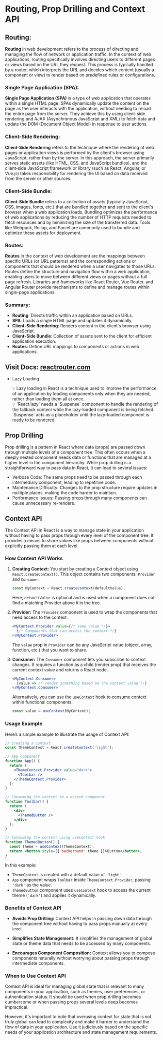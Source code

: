 # Routing, Prop Drilling and Context API

## Routing:

**Routing** in web development refers to the process of directing and managing the flow of network or application traffic. In the context of web applications, routing specifically involves directing users to different pages or views based on the URL they request. This process is typically handled by a router, which interprets the URL and decides which content (usually a component or view) to render based on predefined rules or configurations.

### Single Page Application (SPA):

**Single Page Application (SPA)** is a type of web application that operates within a single HTML page. SPAs dynamically update the content on the page as the user interacts with the application, without needing to reload the entire page from the server. They achieve this by using client-side rendering and AJAX (Asynchronous JavaScript and XML) to fetch data and update the DOM (Document Object Model) in response to user actions.

### Client-Side Rendering:

**Client-Side Rendering** refers to the technique where the rendering of web pages or application views is performed by the client's browser using JavaScript, rather than by the server. In this approach, the server primarily serves static assets (like HTML, CSS, and JavaScript bundles), and the client-side JavaScript framework or library (such as React, Angular, or Vue.js) takes responsibility for rendering the UI based on data received from the server or other sources.

### Client-Side Bundle:

**Client-Side Bundle** refers to a collection of assets (typically JavaScript, CSS, images, fonts, etc.) that are bundled together and sent to the client's browser when a web application loads. Bundling optimizes the performance of web applications by reducing the number of HTTP requests needed to fetch resources and by minimizing the size of the transferred data. Tools like Webpack, Rollup, and Parcel are commonly used to bundle and optimize these assets for deployment.

### Routes:

**Routes** in the context of web development are the mappings between specific URLs (or URL patterns) and the corresponding actions or components that should be rendered when a user navigates to those URLs. Routes define the structure and navigation flow within a web application, enabling users to move between different views or pages without a full page refresh. Libraries and frameworks like React Router, Vue Router, and Angular Router provide mechanisms to define and manage routes within single-page applications.

### Summary:

- **Routing**: Directs traffic within an application based on URLs.
- **SPA**: Loads a single HTML page and updates it dynamically.
- **Client-Side Rendering**: Renders content in the client's browser using JavaScript.
- **Client-Side Bundle**: Collection of assets sent to the client for efficient application execution.
- **Routes**: Define URL mappings to components or actions in web applications.

## Visit Docs:  [reactrouter.com](https://reactrouter.com/en/main)

- Lazy Loading
    
    <aside>
    💡 Lazy loading in React is a technique used to improve the performance of an application by loading components only when they are needed, rather than loading them all at once.
    
    </aside>
    
    <aside>
    💡 `React.lazy` needs a `Suspense` component to handle the rendering of the fallback content while the lazy-loaded component is being fetched. `Suspense` acts as a placeholder until the lazy-loaded component is ready to be rendered.
    
    </aside>
## Prop Drilling

Prop drilling is a pattern in React where data (props) are passed down through multiple levels of a component tree. This often occurs when a deeply nested component needs data or functions that are managed at a higher level in the component hierarchy. While prop drilling is a straightforward way to pass data in React, it can lead to several issues:

- Verbose Code: The same props need to be passed through each intermediary component, leading to repetitive code.
- Maintenance Difficulty: Changes to the prop structure require updates in multiple places, making the code harder to maintain.
- Performance Issues: Passing props through many components can cause unnecessary re-renders.

## Context API 
The Context API in React is a way to manage state in your application without having to pass props through every level of the component tree. It provides a means to share values like props between components without explicitly passing them at each level.

### How Context API Works

1. **Creating Context:**
   You start by creating a Context object using `React.createContext()`. This object contains two components: `Provider` and `Consumer`.

   ```jsx
   const MyContext = React.createContext(defaultValue);
   ```

   Here, `defaultValue` is optional and is used when a component does not find a matching Provider above it in the tree.

2. **Provider:**
   The `Provider` component is used to wrap the components that need access to the context.

   ```jsx
   <MyContext.Provider value={/* some value */}>
     {/* Components that can access the context */}
   </MyContext.Provider>
   ```

   The `value` prop in `Provider` can be any JavaScript value (object, array, function, etc.) that you want to share.

3. **Consumer:**
   The `Consumer` component lets you subscribe to context changes. It requires a function as a child (render prop) that receives the current context value and returns a React node.

   ```jsx
   <MyContext.Consumer>
     {value => /* render something based on the context value */}
   </MyContext.Consumer>
   ```

   Alternatively, you can use the `useContext` hook to consume context within functional components:

   ```jsx
   const value = useContext(MyContext);
   ```

### Usage Example

Here’s a simple example to illustrate the usage of Context API:

```jsx
// Creating a context
const ThemeContext = React.createContext('light');

// App component
function App() {
  return (
    <ThemeContext.Provider value="dark">
      <Toolbar />
    </ThemeContext.Provider>
  );
}

// Consuming the context in a nested component
function Toolbar() {
  return (
    <div>
      <ThemedButton />
    </div>
  );
}

// Consuming the context using useContext hook
function ThemedButton() {
  const theme = useContext(ThemeContext);
  return <button style={{ background: theme }}>Button</button>;
}
```

In this example:
- `ThemeContext` is created with a default value of `'light'`.
- `App` component wraps `Toolbar` inside `ThemeContext.Provider`, passing `'dark'` as the value.
- `ThemedButton` component uses `useContext` hook to access the current theme (`'dark'`) and applies it dynamically.

### Benefits of Context API

- **Avoids Prop Drilling:** Context API helps in passing down data through the component tree without having to pass props manually at every level.
  
- **Simplifies State Management:** It simplifies the management of global state or theme data that needs to be accessed by many components.

- **Encourages Component Composition:** Context allows you to compose components naturally without worrying about passing props through intermediate components.

### When to Use Context API

Context API is ideal for managing global state that is relevant to many components in your application, such as themes, user preferences, or authentication status. It should be used when prop drilling becomes cumbersome or when passing props several levels deep becomes impractical.

However, it's important to note that overusing context for state that is not truly global can lead to complexity and make it harder to understand the flow of data in your application. Use it judiciously based on the specific needs of your application architecture and state management requirements.